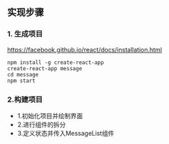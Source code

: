 ## 实现步骤
### 1. 生成项目
https://facebook.github.io/react/docs/installation.html
```
npm install -g create-react-app
create-react-app message
cd message
npm start
```

### 2.构建项目

- 1.初始化项目并绘制界面
- 2.进行组件的拆分
- 3.定义状态并传入MessageList组件